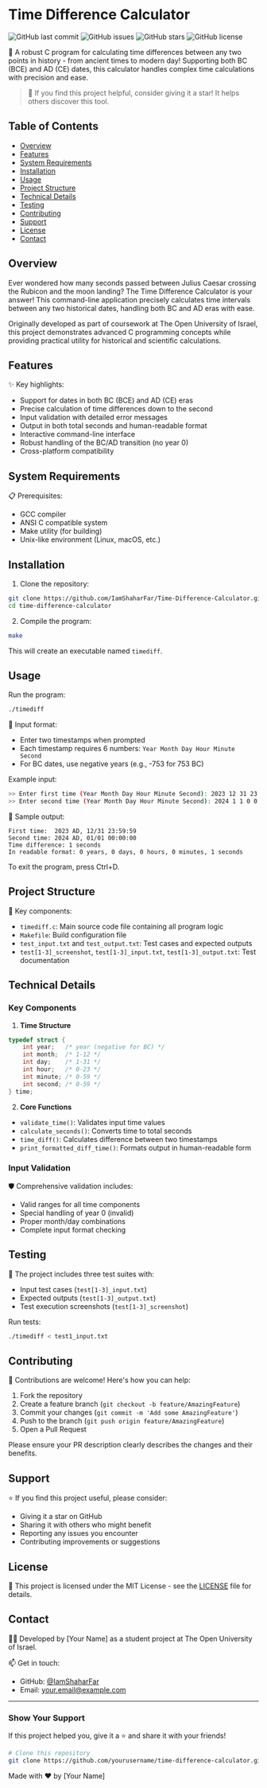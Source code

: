 # Time Difference Calculator

![GitHub last commit](https://img.shields.io/github/last-commit/IamShaharFar/Time-Difference-Calculator)
![GitHub issues](https://img.shields.io/github/issues/IamShaharFar/Time-Difference-Calculator)
![GitHub stars](https://img.shields.io/github/stars/IamShaharFar/Time-Difference-Calculator)
![GitHub license](https://img.shields.io/github/license/IamShaharFar/Time-Difference-Calculator)

🚀 A robust C program for calculating time differences between any two points in history - from ancient times to modern day! Supporting both BC (BCE) and AD (CE) dates, this calculator handles complex time calculations with precision and ease.

> 🌟 If you find this project helpful, consider giving it a star! It helps others discover this tool.

## Table of Contents
- [Overview](#overview)
- [Features](#features)
- [System Requirements](#system-requirements)
- [Installation](#installation)
- [Usage](#usage)
- [Project Structure](#project-structure)
- [Technical Details](#technical-details)
- [Testing](#testing)
- [Contributing](#contributing)
- [Support](#support)
- [License](#license)
- [Contact](#contact)

## Overview

Ever wondered how many seconds passed between Julius Caesar crossing the Rubicon and the moon landing? The Time Difference Calculator is your answer! This command-line application precisely calculates time intervals between any two historical dates, handling both BC and AD eras with ease.

Originally developed as part of coursework at The Open University of Israel, this project demonstrates advanced C programming concepts while providing practical utility for historical and scientific calculations.

## Features

✨ Key highlights:
- Support for dates in both BC (BCE) and AD (CE) eras
- Precise calculation of time differences down to the second
- Input validation with detailed error messages
- Output in both total seconds and human-readable format
- Interactive command-line interface
- Robust handling of the BC/AD transition (no year 0)
- Cross-platform compatibility

## System Requirements

📋 Prerequisites:
- GCC compiler
- ANSI C compatible system
- Make utility (for building)
- Unix-like environment (Linux, macOS, etc.)

## Installation

1. Clone the repository:
```bash
git clone https://github.com/IamShaharFar/Time-Difference-Calculator.git
cd time-difference-calculator
```

2. Compile the program:
```bash
make
```

This will create an executable named `timediff`.

## Usage

Run the program:
```bash
./timediff
```

📝 Input format:
- Enter two timestamps when prompted
- Each timestamp requires 6 numbers: `Year Month Day Hour Minute Second`
- For BC dates, use negative years (e.g., -753 for 753 BC)

Example input:
```bash
>> Enter first time (Year Month Day Hour Minute Second): 2023 12 31 23 59 59
>> Enter second time (Year Month Day Hour Minute Second): 2024 1 1 0 0 0
```

🎯 Sample output:
```
First time:  2023 AD, 12/31 23:59:59
Second time: 2024 AD, 01/01 00:00:00
Time difference: 1 seconds
In readable format: 0 years, 0 days, 0 hours, 0 minutes, 1 seconds
```

To exit the program, press Ctrl+D.

## Project Structure

📁 Key components:
- `timediff.c`: Main source code file containing all program logic
- `Makefile`: Build configuration file
- `test_input.txt` and `test_output.txt`: Test cases and expected outputs
- `test[1-3]_screenshot`, `test[1-3]_input.txt`, `test[1-3]_output.txt`: Test documentation

## Technical Details

### Key Components

1. **Time Structure**
```c
typedef struct {
    int year;   /* year (negative for BC) */
    int month;  /* 1-12 */
    int day;    /* 1-31 */
    int hour;   /* 0-23 */
    int minute; /* 0-59 */
    int second; /* 0-59 */
} time;
```

2. **Core Functions**
- `validate_time()`: Validates input time values
- `calculate_seconds()`: Converts time to total seconds
- `time_diff()`: Calculates difference between two timestamps
- `print_formatted_diff_time()`: Formats output in human-readable form

### Input Validation

🛡️ Comprehensive validation includes:
- Valid ranges for all time components
- Special handling of year 0 (invalid)
- Proper month/day combinations
- Complete input format checking

## Testing

🧪 The project includes three test suites with:
- Input test cases (`test[1-3]_input.txt`)
- Expected outputs (`test[1-3]_output.txt`)
- Test execution screenshots (`test[1-3]_screenshot`)

Run tests:
```bash
./timediff < test1_input.txt
```

## Contributing

🤝 Contributions are welcome! Here's how you can help:

1. Fork the repository
2. Create a feature branch (`git checkout -b feature/AmazingFeature`)
3. Commit your changes (`git commit -m 'Add some AmazingFeature'`)
4. Push to the branch (`git push origin feature/AmazingFeature`)
5. Open a Pull Request

Please ensure your PR description clearly describes the changes and their benefits.

## Support

⭐ If you find this project useful, please consider:
- Giving it a star on GitHub
- Sharing it with others who might benefit
- Reporting any issues you encounter
- Contributing improvements or suggestions

## License

📝 This project is licensed under the MIT License - see the [LICENSE](LICENSE) file for details.

## Contact

🧑‍💻 Developed by [Your Name] as a student project at The Open University of Israel.

📫 Get in touch:
- GitHub: [@IamShaharFar](https://github.com/IamShaharFar)
- Email: your.email@example.com

---

### Show Your Support

If this project helped you, give it a ⭐️ and share it with your friends!

```bash
# Clone this repository
git clone https://github.com/yourusername/time-difference-calculator.git
```

Made with ❤️ by [Your Name]